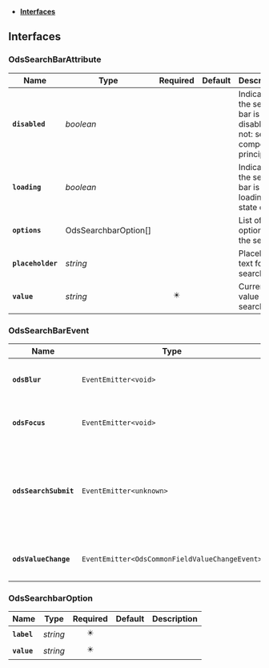 * [**Interfaces**](#interfaces)

## Interfaces

### OdsSearchBarAttribute
|Name | Type | Required | Default | Description|
|---|---|:---:|---|---|
|**`disabled`** | _boolean_ |  |  | Indicates if the search-bar is disabled or not: see component principles|
|**`loading`** | _boolean_ |  |  | Indicates if the search-bar is in loading state or not|
|**`options`** | OdsSearchbarOption[] |  |  | List of the options on the select|
|**`placeholder`** | _string_ |  |  | Placeholder text for the search-bar|
|**`value`** | _string_ | ✴️ |  | Current value of the search-bar|

### OdsSearchBarEvent
|Name | Type | Required | Default | Description|
|---|---|:---:|---|---|
|**`odsBlur`** | `EventEmitter<void>` | ✴️ |  | Event triggered on textarea blur|
|**`odsFocus`** | `EventEmitter<void>` | ✴️ |  | Event triggered on textarea focus|
|**`odsSearchSubmit`** | `EventEmitter<unknown>` | ✴️ |  | Send event with the input value when click on button search ou with keyboard navigation|
|**`odsValueChange`** | `EventEmitter<OdsCommonFieldValueChangeEvent>` | ✴️ |  | The textarea value changed|

### OdsSearchbarOption
|Name | Type | Required | Default | Description|
|---|---|:---:|---|---|
|**`label`** | _string_ | ✴️ |  | |
|**`value`** | _string_ | ✴️ |  | |
